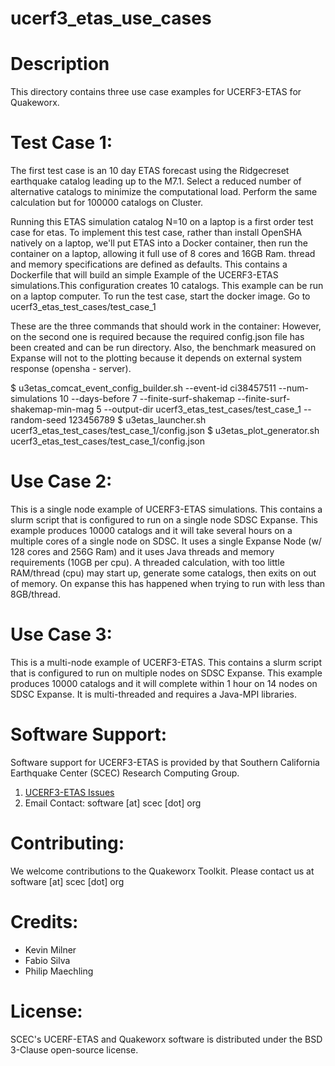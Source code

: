 # ucerf3_etas_use_cases

# Description
This directory contains three use case examples for UCERF3-ETAS for Quakeworx.

# Test Case 1:
The first test case is an 10 day ETAS forecast using the Ridgecreset earthquake catalog leading up to the M7.1.
Select a reduced number of alternative catalogs to minimize the computational load.
Perform the same calculation but for 100000 catalogs on Cluster.

Running this ETAS simulation catalog N=10 on a laptop is a first order test case for etas.
To implement this test case, rather than install OpenSHA natively on a laptop, we'll put ETAS into a Docker container, then run the container on a laptop, allowing it full use of 8 cores and 16GB Ram.
thread and memory specifications are defined as defaults.
This contains a Dockerfile that will build an simple Example of the UCERF3-ETAS simulations.This configuration creates 10 catalogs. This example can be run on a laptop computer.
To run the test case, start the docker image. Go to ucerf3_etas_test_cases/test_case_1

These are the three commands that should work in the container:
However, on the second one is required because the required config.json file has been created and can be run directory.
Also, the benchmark measured on Expanse will not to the plotting because it depends on external system response (opensha - server).

$ u3etas_comcat_event_config_builder.sh --event-id ci38457511 --num-simulations 10 --days-before 7 --finite-surf-shakemap --finite-surf-shakemap-min-mag 5 --output-dir ucerf3_etas_test_cases/test_case_1 --random-seed 123456789
$ u3etas_launcher.sh ucerf3_etas_test_cases/test_case_1/config.json
$ u3etas_plot_generator.sh ucerf3_etas_test_cases/test_case_1/config.json

# Use Case 2:
This is a single node example of UCERF3-ETAS simulations. 
This contains a slurm script that is configured to run on a single node SDSC Expanse. This example produces 10000 catalogs and it will take several hours on a multiple cores of a single node on SDSC. 
It uses a single Expanse Node (w/ 128 cores and 256G Ram) and it uses Java threads and memory requirements (10GB per cpu). A threaded calculation, with too little RAM/thread (cpu) may start up, generate some catalogs, then exits on out of memory. On expanse this has happened when trying to run with less than 8GB/thread.

# Use Case 3:
This is a multi-node example of UCERF3-ETAS. This contains a slurm script that is configured to run on multiple nodes on SDSC Expanse. This example produces 10000 catalogs and it will complete within 1 hour on 14 nodes on SDSC Expanse. It is multi-threaded and requires a Java-MPI libraries.

# Software Support:
Software support for UCERF3-ETAS  is provided by that Southern California Earthquake Center (SCEC) Research Computing Group.
1. [UCERF3-ETAS Issues](https://github.com/SCECcode/ucerf3_etas_use_cases/issues)
2. Email Contact: software [at] scec [dot] org

# Contributing:
We welcome contributions to the Quakeworx Toolkit. Please contact us at software [at] scec [dot] org

# Credits:
+ Kevin Milner
+ Fabio Silva
+ Philip Maechling

# License:
SCEC's UCERF-ETAS and Quakeworx software is distributed under the BSD 3-Clause open-source license. 
